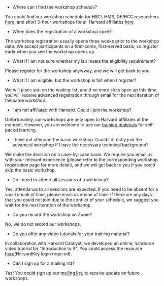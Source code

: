 
- Where can I find the workshop schedule?

You could find our workshop schedule for HSCI, HMS, DF/HCC researchers [here](https://bioinformatics.sph.harvard.edu/upcoming-workshops), and short 3-hour workshops for all Harvard affiliates [here](https://bioinformatics.sph.harvard.edu/current-bioinformatics-topics-workshops)

- When does the registration of a workshop open?

The workshop registration usually opens three weeks prior to the workshop date. We accept participants on a first-come, first-served basis, so register early when you see the workshop opens up.

- What if I am not sure whether my lab meets the eligibility requirement?

Please register for the workshop anywway, and we will get back to you.

- What if I am eligible, but the workshop is full when I register?

We will place you on the waiting list, and if no more slots open up this time, you will receive advanced registration through email for the next iteration of the same workshop.

- I am not affiliated with Harvard. Could I join the workshop?

Unfortunately, our workshops are only open to Harvard affiliates at the moment. However, you are welcome to use our [training materials](https://hbctraining.github.io/main/) for self-paced learning.

- I have not attended the basic workshop. Could I directly join the advanced workshop if I have the necessary technical background?

We make the decision on a case-by-case basis. We require you email us with your relevant experience (please refer to the corresponding workshop registration page for more detail), and we will get back to you if you could skip the basic workshop.

- Do I need to attend all sessions of a workshop?

Yes, attendance to all sessions are expected. If you need to be absent for a small chunk of time, please email us ahead of time. If there are any days that you could not join due to the conflict of your schedule, we suggest you wait for the next iteration of the workshop.

- Do you record the workshop on Zoom?

No, we do not record our workshops.

- Do you offer any video tutorials for your training material?

In collaboration with Harvard Catalyst, we developed an online, hands-on video tutorial for "Introduction to R". You could access the resource [here](https://catalyst.harvard.edu/courses/intro-to-r/)(HarvardKey login required).

- Can I sign up for a mailing list?

Yes! You could sign up our [mailing list](https://hsphsun3.harvard.edu/mailman/listinfo/hbctraining), to receive update on future workshops.

